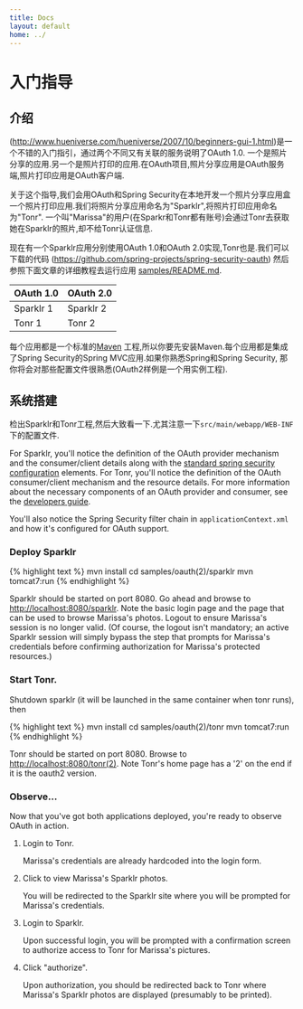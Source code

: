 ```yaml
---
title: Docs
layout: default
home: ../
---
```



# 入门指导

## 介绍

(http://www.hueniverse.com/hueniverse/2007/10/beginners-gui-1.html)是一个不错的入门指引，通过两个不同又有关联的服务说明了OAuth 1.0.
一个是照片分享的应用.另一个是照片打印的应用.在OAuth项目,照片分享应用是OAuth服务端,照片打印应用是OAuth客户端.

关于这个指导,我们会用OAuth和Spring Security在本地开发一个照片分享应用盒一个照片打印应用.我们将照片分享应用命名为"Sparklr",将照片打印应用命名为"Tonr".
一个叫"Marissa"的用户(在Sparkr和Tonr都有账号)会通过Tonr去获取她在Sparklr的照片,却不给Tonr认证信息.

现在有一个Sparklr应用分别使用OAuth 1.0和OAuth 2.0实现,Tonr也是.我们可以下载的代码
(https://github.com/spring-projects/spring-security-oauth)
然后参照下面文章的详细教程去运行应用
[samples/README.md](https://github.com/spring-projects/spring-security-oauth/tree/master/samples). 

OAuth 1.0|OAuth 2.0
---------|---------
Sparklr 1 | Sparklr 2
Tonr 1 | Tonr 2

每个应用都是一个标准的[Maven](http://maven.apache.org/) 工程,所以你要先安装Maven.每个应用都是集成了Spring Security的Spring MVC应用.如果你熟悉Spring和Spring
Security, 那你将会对那些配置文件很熟悉(OAuth2样例是一个用实例工程).

## 系统搭建

检出Sparklr和Tonr工程,然后大致看一下.尤其注意一下`src/main/webapp/WEB-INF`下的配置文件.
  
For Sparklr, you'll notice the definition of the OAuth provider mechanism and the consumer/client details along with the
[standard spring security configuration](http://docs.spring.io/spring-security/site/docs/4.0.x/reference/html/ns-config.html) elements.  For Tonr,
you'll notice the definition of the OAuth consumer/client mechanism and the resource details.  For more information about the necessary
components of an OAuth provider and consumer, see the [developers guide](devguide.html).

You'll also notice the Spring Security filter chain in `applicationContext.xml` and how it's configured for OAuth support.

### Deploy Sparklr

{% highlight text %}
    mvn install
    cd samples/oauth(2)/sparklr
    mvn tomcat7:run
{% endhighlight %}

Sparklr should be started on port 8080.  Go ahead and browse to [http://localhost:8080/sparklr](http://localhost:8080/sparklr). Note the basic
login page and the page that can be used to browse Marissa's photos. Logout to ensure Marissa's session is no longer valid.  (Of course,
the logout isn't mandatory; an active Sparklr session will simply bypass the step that prompts for Marissa's credentials before
confirming authorization for Marissa's protected resources.)

### Start Tonr.

Shutdown sparklr (it will be launched in the same container when tonr runs), then

{% highlight text %}
    mvn install
    cd samples/oauth(2)/tonr
    mvn tomcat7:run
{% endhighlight %}

Tonr should be started on port 8080.  Browse to [http://localhost:8080/tonr(2)](http://localhost:8080/tonr). Note Tonr's home page has a '2' on the end if it is the oauth2 version.

### Observe...

Now that you've got both applications deployed, you're ready to observe OAuth in action.

1. Login to Tonr.

   Marissa's credentials are already hardcoded into the login form.

2. Click to view Marissa's Sparklr photos.

   You will be redirected to the Sparklr site where you will be prompted for Marissa's credentials.

3. Login to Sparklr.

   Upon successful login, you will be prompted with a confirmation screen to authorize access to Tonr
   for Marissa's pictures.
    
4. Click "authorize".
  
   Upon authorization, you should be redirected back to Tonr where Marissa's Sparklr photos are displayed
   (presumably to be printed).

